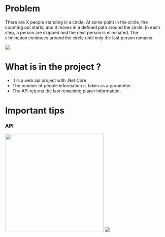 # Problem
There are X people standing in a circle. At some point in the circle, the counting out starts, and it moves in a defined path around the circle. In each step, a person are skipped and the next person is eliminated. The elimination continues around the circle until only the last person remains.



<img src="https://github.com/sedagundogdu/CodeChallenge-JosephusProblem/blob/master/gif.gif" width="auto">

# What is in the project ?
- It is a web api project with .Net Core
- The number of people information is taken as a parameter.
- The API returns the last remaining player information.

# Important tips


### API

<img src="[./assets/image_unsplash.jpg](https://github.com/sedagundogdu/CodeChallenge-JosephusProblem/blob/master/API_img.png)" width="320">

<img src="[gorsel-link](https://github.com/sedagundogdu/CodeChallenge-JosephusProblem/blob/master/API_img2.png)https://github.com/sedagundogdu/CodeChallenge-JosephusProblem/blob/master/API_img2.png" width="auto">

